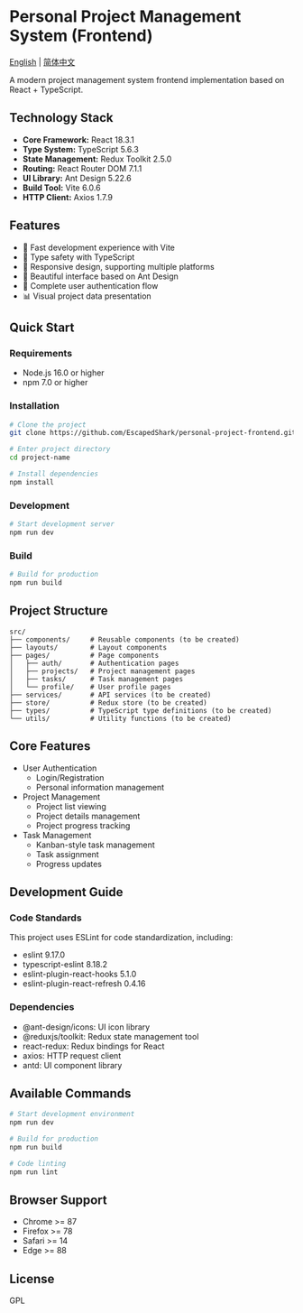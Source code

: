 # Personal Project Management System (Frontend)
[English](README.md) | [简体中文](README.zh-CN.md)

A modern project management system frontend implementation based on React + TypeScript.

## Technology Stack

- **Core Framework:** React 18.3.1
- **Type System:** TypeScript 5.6.3
- **State Management:** Redux Toolkit 2.5.0
- **Routing:** React Router DOM 7.1.1
- **UI Library:** Ant Design 5.22.6
- **Build Tool:** Vite 6.0.6
- **HTTP Client:** Axios 1.7.9

## Features

- 🚀 Fast development experience with Vite
- 💪 Type safety with TypeScript
- 📱 Responsive design, supporting multiple platforms
- 🎨 Beautiful interface based on Ant Design
- 🔐 Complete user authentication flow
- 📊 Visual project data presentation

## Quick Start

### Requirements

- Node.js 16.0 or higher
- npm 7.0 or higher

### Installation

```bash
# Clone the project
git clone https://github.com/EscapedShark/personal-project-frontend.git

# Enter project directory
cd project-name

# Install dependencies
npm install
```

### Development

```bash
# Start development server
npm run dev
```

### Build

```bash
# Build for production
npm run build
```

## Project Structure

```
src/
├── components/     # Reusable components (to be created)
├── layouts/        # Layout components
├── pages/          # Page components
│   ├── auth/       # Authentication pages
│   ├── projects/   # Project management pages
│   ├── tasks/      # Task management pages
│   └── profile/    # User profile pages
├── services/       # API services (to be created)
├── store/          # Redux store (to be created)
├── types/          # TypeScript type definitions (to be created)
└── utils/          # Utility functions (to be created)
```

## Core Features

- User Authentication
  - Login/Registration
  - Personal information management
- Project Management
  - Project list viewing
  - Project details management
  - Project progress tracking
- Task Management
  - Kanban-style task management
  - Task assignment
  - Progress updates

## Development Guide

### Code Standards

This project uses ESLint for code standardization, including:
- eslint 9.17.0
- typescript-eslint 8.18.2
- eslint-plugin-react-hooks 5.1.0
- eslint-plugin-react-refresh 0.4.16

### Dependencies

- @ant-design/icons: UI icon library
- @reduxjs/toolkit: Redux state management tool
- react-redux: Redux bindings for React
- axios: HTTP request client
- antd: UI component library

## Available Commands

```bash
# Start development environment
npm run dev

# Build for production
npm run build

# Code linting
npm run lint
```

## Browser Support

- Chrome >= 87
- Firefox >= 78
- Safari >= 14
- Edge >= 88

## License

GPL